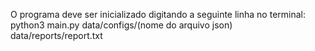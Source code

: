 O programa deve ser inicializado digitando a seguinte linha no terminal: python3 main.py data/configs/(nome do arquivo json) data/reports/report.txt
